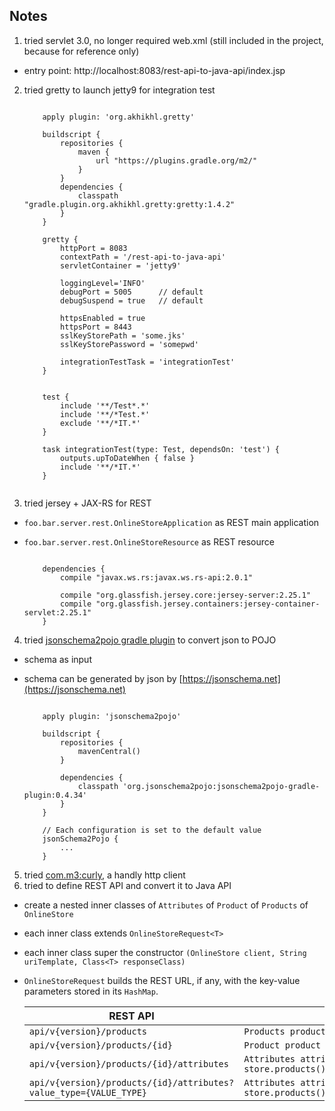 ## Notes
1. tried servlet 3.0, no longer required web.xml (still included in the project, because for reference only)
  - entry point: http://localhost:8083/rest-api-to-java-api/index.jsp
2. tried gretty to launch jetty9 for integration test
    ```

        apply plugin: 'org.akhikhl.gretty'
    
        buildscript {
            repositories {
                maven {
                    url "https://plugins.gradle.org/m2/"
                }
            }
            dependencies {
                classpath "gradle.plugin.org.akhikhl.gretty:gretty:1.4.2"
            }
        }
        
        gretty {
            httpPort = 8083
            contextPath = '/rest-api-to-java-api'
            servletContainer = 'jetty9'
            
            loggingLevel='INFO'
            debugPort = 5005      // default
            debugSuspend = true   // default
        
            httpsEnabled = true
            httpsPort = 8443
            sslKeyStorePath = 'some.jks'
            sslKeyStorePassword = 'somepwd'  
            
            integrationTestTask = 'integrationTest'  
        }
        
        
        test {
            include '**/Test*.*'
            include '**/*Test.*'
            exclude '**/*IT.*'
        }
        
        task integrationTest(type: Test, dependsOn: 'test') {
            outputs.upToDateWhen { false }
            include '**/*IT.*'
        }
      
    ```
3. tried jersey + JAX-RS for REST
  - `foo.bar.server.rest.OnlineStoreApplication` as REST main application
  - `foo.bar.server.rest.OnlineStoreResource` as REST resource

    ```
    
        dependencies {
            compile "javax.ws.rs:javax.ws.rs-api:2.0.1"
            
            compile "org.glassfish.jersey.core:jersey-server:2.25.1"
            compile "org.glassfish.jersey.containers:jersey-container-servlet:2.25.1"
        }
    ```        
4. tried [jsonschema2pojo gradle plugin](https://github.com/joelittlejohn/jsonschema2pojo/tree/master/jsonschema2pojo-gradle-plugin) to convert json to POJO
  - schema as input
  - schema can be generated by json by [https://jsonschema.net](https://jsonschema.net)
  
    ```
    
        apply plugin: 'jsonschema2pojo'
        
        buildscript {
            repositories {
                mavenCentral()        
            }
                
            dependencies {
                classpath 'org.jsonschema2pojo:jsonschema2pojo-gradle-plugin:0.4.34'
            }
        }
        
        // Each configuration is set to the default value
        jsonSchema2Pojo {
            ...        
        }
    ```
5. tried [com.m3:curly](https://github.com/m3dev/curly), a handly http client
6. tried to define REST API and convert it to Java API
  - create a nested inner classes of `Attributes` of `Product` of `Products` of `OnlineStore`
  - each inner class extends `OnlineStoreRequest<T>`
  - each inner class super the constructor `(OnlineStore client, String uriTemplate, Class<T> responseClass)`
  - `OnlineStoreRequest` builds the REST URL, if any, with the key-value parameters stored in its `HashMap`. 
  

    | REST API | Java API 
    |----------|----------
    | `api/v{version}/products` | `Products productList = store.products().execute()`
    | `api/v{version}/products/{id}` | `Product product = store.products().list("96592").execute()`
    | `api/v{version}/products/{id}/attributes` | `Attributes attributeList = store.products().list("96592").attributes().execute()`
    | `api/v{version}/products/{id}/attributes?value_type={VALUE_TYPE}` | `Attributes attributeList = store.products().list("96592").attributes().setValueType("text").execute()`
